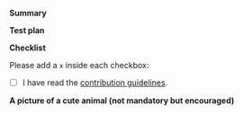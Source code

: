 <!--
Thanks for submitting a pull request!

Please make sure you've read and understood our contributing guidelines here:
https://github.com/decaporg/decap-cms/blob/master/CONTRIBUTING.md

If this is a bug fix, make sure your description includes "fixes #xxxx", or
"closes #xxxx", where #xxxx is the issue number.

Please provide enough information so that others can review your pull request.
The first two fields are mandatory:
-->

**Summary**

<!--
Explain the **motivation** for making this change.
What existing problem does the pull request solve?
-->

**Test plan**

<!--
Demonstrate the code is solid.
Example: The exact commands you ran and their output, screenshots / videos if the pull request changes UI.
-->

**Checklist**

Please add a `x` inside each checkbox:

- [ ] I have read the [contribution guidelines](https://github.com/decaporg/decap-cms/blob/master/CONTRIBUTING.md).

**A picture of a cute animal (not mandatory but encouraged)**
